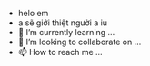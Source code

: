 - helo em
- a sẽ giới thiệt người a iu
- 🌱 I’m currently learning ...
- 💞️ I’m looking to collaborate on ...
- 📫 How to reach me ...

<!---
baokhanh1/baokhanh1 is a ✨ special ✨ repository because its `README.md` (this file) appears on your GitHub profile.
You can click the Preview link to take a look at your changes.
--->
